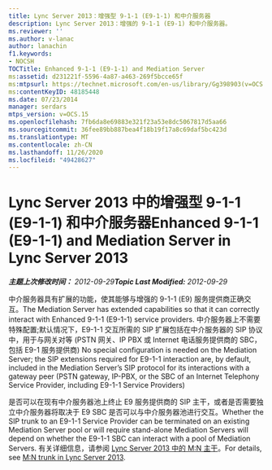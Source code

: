 ```yaml
---
title: Lync Server 2013：增强型 9-1-1 (E9-1-1) 和中介服务器
description: Lync Server 2013：增强的 9-1-1 (E9-1) 和中介服务器。
ms.reviewer: ''
ms.author: v-lanac
author: lanachin
f1.keywords:
- NOCSH
TOCTitle: Enhanced 9-1-1 (E9-1-1) and Mediation Server
ms:assetid: d231221f-5596-4a87-a463-269f5bcce65f
ms:mtpsurl: https://technet.microsoft.com/en-us/library/Gg398903(v=OCS.15)
ms:contentKeyID: 48185448
ms.date: 07/23/2014
manager: serdars
mtps_version: v=OCS.15
ms.openlocfilehash: 7fb6da8e69883e321f23a53e8dc5067817d5aa66
ms.sourcegitcommit: 36fee89bb887bea4f18b19f17a8c69daf5bc423d
ms.translationtype: MT
ms.contentlocale: zh-CN
ms.lasthandoff: 11/26/2020
ms.locfileid: "49428627"
---
```

# <a name="enhanced-9-1-1-e9-1-1-and-mediation-server-in-lync-server-2013"></a><span data-ttu-id="cb7a6-103">Lync Server 2013 中的增强型 9-1-1 (E9-1-1) 和中介服务器</span><span class="sxs-lookup"><span data-stu-id="cb7a6-103">Enhanced 9-1-1 (E9-1-1) and Mediation Server in Lync Server 2013</span></span>

<div data-xmlns="http://www.w3.org/1999/xhtml">

<div class="topic" data-xmlns="http://www.w3.org/1999/xhtml" data-msxsl="urn:schemas-microsoft-com:xslt" data-cs="https://msdn.microsoft.com/">

<div data-asp="https://msdn2.microsoft.com/asp">



</div>

<div id="mainSection">

<div id="mainBody"><span data-ttu-id="cb7a6-104">

<span> </span></span><span class="sxs-lookup"><span data-stu-id="cb7a6-104">

<span> </span></span></span>

<span data-ttu-id="cb7a6-105">_**主题上次修改时间：** 2012-09-29_</span><span class="sxs-lookup"><span data-stu-id="cb7a6-105">_**Topic Last Modified:** 2012-09-29_</span></span>

<span data-ttu-id="cb7a6-106">中介服务器具有扩展的功能，使其能够与增强的 9-1-1 (E9) 服务提供商正确交互。</span><span class="sxs-lookup"><span data-stu-id="cb7a6-106">The Mediation Server has extended capabilities so that it can correctly interact with Enhanced 9-1-1 (E9-1-1) service providers.</span></span> <span data-ttu-id="cb7a6-107">中介服务器上不需要特殊配置;默认情况下，E9-1-1 交互所需的 SIP 扩展包括在中介服务器的 SIP 协议中，用于与网关对等 (PSTN 网关、IP PBX 或 Internet 电话服务提供商的 SBC，包括 E9-1 服务提供商) </span><span class="sxs-lookup"><span data-stu-id="cb7a6-107">No special configuration is needed on the Mediation Server; the SIP extensions required for E9-1-1 interaction are, by default, included in the Mediation Server’s SIP protocol for its interactions with a gateway peer (PSTN gateway, IP-PBX, or the SBC of an Internet Telephony Service Provider, including E9-1-1 Service Providers)</span></span>

<span data-ttu-id="cb7a6-108">是否可以在现有中介服务器池上终止 E9 服务提供商的 SIP 主干，或者是否需要独立中介服务器将取决于 E9 SBC 是否可以与中介服务器池进行交互。</span><span class="sxs-lookup"><span data-stu-id="cb7a6-108">Whether the SIP trunk to an E9-1-1 Service Provider can be terminated on an existing Mediation Server pool or will require stand-alone Mediation Servers will depend on whether the E9-1-1 SBC can interact with a pool of Mediation Servers.</span></span> <span data-ttu-id="cb7a6-109">有关详细信息，请参阅 [Lync Server 2013 中的 M:N 主干](lync-server-2013-m-n-trunk.md)。</span><span class="sxs-lookup"><span data-stu-id="cb7a6-109">For details, see [M:N trunk in Lync Server 2013](lync-server-2013-m-n-trunk.md).</span></span>

<span data-ttu-id="cb7a6-110"></div>

<span> </span>

</div>

</div>

</span><span class="sxs-lookup"><span data-stu-id="cb7a6-110"></div>

<span> </span>

</div>

</div>

</span></span></div>

